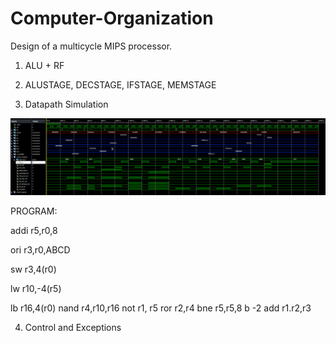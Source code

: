 # Computer-Organization
Design of a multicycle MIPS processor.
1. ALU + RF
2. ALUSTAGE, DECSTAGE, IFSTAGE, MEMSTAGE

3. Datapath Simulation

![Screenshot](https://github.com/amanesis/Computer-Organization/blob/master/Screenshot_20190320_222649.png)
      
PROGRAM:

addi r5,r0,8 

ori r3,r0,ABCD

sw r3,4(r0)

lw r10,-4(r5)

lb r16,4(r0)
nand r4,r10,r16
not r1, r5
ror r2,r4
bne r5,r5,8
b -2
add r1.r2,r3

4. Control and Exceptions
